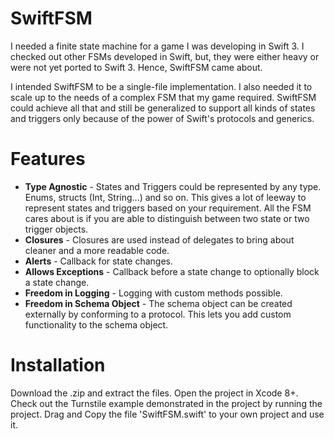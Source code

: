 # SwiftFSM

I needed a finite state machine for a game I was developing in Swift 3. I checked out other FSMs developed in Swift, but, they were either heavy or were not yet ported to Swift 3. Hence, SwiftFSM came about.

I intended SwiftFSM to be a single-file implementation. I also needed it to scale up to the needs of a complex FSM that my game required. SwiftFSM could achieve all that and still be generalized to support all kinds of states and triggers only because of the power of Swift's protocols and generics.

# Features

- **Type Agnostic** - States and Triggers could be represented by any type. Enums, structs (Int, String...) and so on. This gives a lot of leeway to represent states and triggers based on your requirement. All the FSM cares about is if you are able to distinguish between two state or two trigger objects.
- **Closures** - Closures are used instead of delegates to bring about cleaner and a more readable code.
- **Alerts** - Callback for state changes.
- **Allows Exceptions** - Callback before a state change to optionally block a state change.
- **Freedom in Logging** - Logging with custom methods possible.
- **Freedom in Schema Object** - The schema object can be created externally by conforming to a protocol. This lets you add custom functionality to the schema object.

# Installation

Download the .zip and extract the files. Open the project in Xcode 8+. Check out the Turnstile example demonstrated in the project by running the project. Drag and Copy the file 'SwiftFSM.swift' to your own project and use it.

